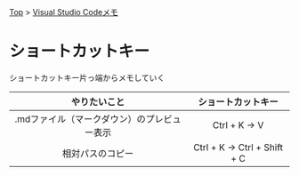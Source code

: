 [Top](../README.md) > [Visual Studio Codeメモ](../vscode.md)

# ショートカットキー
ショートカットキー片っ端からメモしていく

| やりたいこと | ショートカットキー |
| :--: | :--: |
| .mdファイル（マークダウン）のプレビュー表示 | Ctrl + K → V |
| 相対パスのコピー | Ctrl + K → Ctrl + Shift + C |